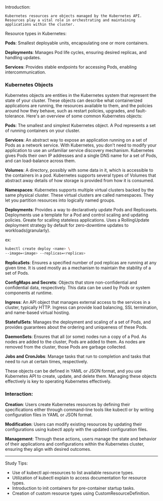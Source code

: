 Introduction:

    Kubernetes resources are objects managed by the Kubernetes API. Resources play a vital role in orchestrating and maintaining applications within the cluster.


Resource types in Kubernetes:

**Pods**:
	Smallest deployable units, encapsulating one or more containers.

**Deployments**:
	Manages Pod life cycles, ensuring desired replicas, and handling updates.

**Services**:
	Provides stable endpoints for accessing Pods, enabling intercommunication.

### Kubernetes Objects

Kubernetes objects are entities in the Kubernetes system that represent the state of your cluster. These objects can describe what containerized applications are running, the resources available to them, and the policies around how they behave, such as restart policies, upgrades, and fault-tolerance. Here's an overview of some common Kubernetes objects:

**Pods**: 
	The smallest and simplest Kubernetes object. A Pod represents a set of running containers on your cluster.

**Services**: 
	An abstract way to expose an application running on a set of Pods as a network service. With Kubernetes, you don't need to modify your application to use an unfamiliar service discovery mechanism. Kubernetes gives Pods their own IP addresses and a single DNS name for a set of Pods, and can load-balance across them.

**Volumes**: 
	A directory, possibly with some data in it, which is accessible to the containers in a pod. Kubernetes supports several types of Volumes that abstract away details of how storage is provided from how it is consumed.

**Namespaces**: 
	Kubernetes supports multiple virtual clusters backed by the same physical cluster. These virtual clusters are called namespaces. They let you partition resources into logically named groups.

**Deployments**: 
	Provides a way to declaratively update Pods and Replicasets.
	 Deployments use a template for a Pod and control scaling and updating policies. 
	Greate for scalling stateless applications.
	Uses a RollingUpdate deployment strategy by default for zero-downtime updates to workloads(granularly).

ex:
```bash
kubectl create deploy <name> \
--image=<image> --replicas=<replicas>
```

**ReplicaSets**: 
	Ensures a specified number of pod replicas are running at any given time. It is used mostly as a mechanism to maintain the stability of a set of Pods.

**ConfigMaps and Secrets**: 
	Objects that store non-confidential and confidential data, respectively. This data can be used by Pods or system components at runtime.

**Ingress**: 
	An API object that manages external access to the services in a cluster, typically HTTP. Ingress can provide load balancing, SSL termination, and name-based virtual hosting.

**StatefulSets**: 
	Manages the deployment and scaling of a set of Pods, and provides guarantees about the ordering and uniqueness of these Pods.

**DaemonSets**: 
	Ensures that all (or some) nodes run a copy of a Pod. As nodes are added to the cluster, Pods are added to them. As nodes are removed from the cluster, those Pods are garbage collected.

**Jobs and CronJobs**: 
	Manage tasks that run to completion and tasks that need to run at certain times, respectively.

These objects can be defined in YAML or JSON format, and you use Kubernetes API to create, update, and delete them. Managing these objects effectively is key to operating Kubernetes effectively.

### Interaction:

**Creation**: 
	Users create Kubernetes resources by defining their specifications either through command-line tools like kubectl or by writing configuration files in YAML or JSON format.

**Modification**: 
	Users can modify existing resources by updating their configurations using kubectl apply with the updated configuration files.

**Management**: 
	Through these actions, users manage the state and behavior of their applications and configurations within the Kubernetes cluster, ensuring they align with desired outcomes.
	
---
Study Tips:

- Use of kubectl api-resources to list available resource types.
- Utilization of kubectl explain to access documentation for resource types.
- Introduction to init containers for pre-container startup tasks.
- Creation of custom resource types using CustomResourceDefinition.

